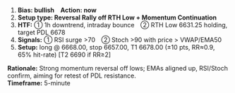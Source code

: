 1. **Bias: bullish** **Action: now**  
2. **Setup type: Reversal Rally off RTH Low + Momentum Continuation**  
3. **HTF:** ① 1h downtrend, intraday bounce ② RTH Low 6631.25 holding, target PDL 6678  
4. **Signals:** ① RSI surge >70 ② Stoch >90 with price > VWAP/EMA50  
5. **Setup:** long @ 6668.00, stop 6657.00, T1 6678.00 (±10 pts, RR≈0.9, 65% hit-rate) [T2 6690 if RR≥2]  

**Rationale:** Strong momentum reversal off lows; EMAs aligned up, RSI/Stoch confirm, aiming for retest of PDL resistance.  
**Timeframe:** 5-minute